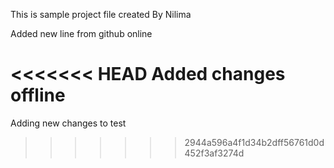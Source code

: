 This is sample project file created By Nilima

Added new line from github online 

<<<<<<< HEAD
Added changes offline
=======
Adding new changes to test 
>>>>>>> 2944a596a4f1d34b2dff56761d0d452f3af3274d
